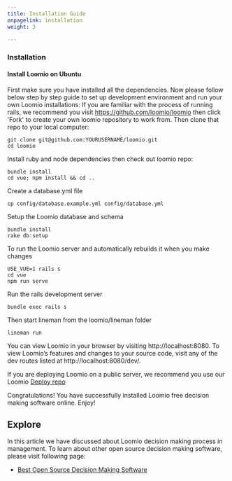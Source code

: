 ```yaml
---
title: Installation Guide
onpagelink: installation
weight: 3

---
```


### **Installation**

#### **Install Loomio on Ubuntu**

First make sure you have installed all the dependencies. Now please follow below step by step guide to set up development environment and run your own Loomio installations: If you are familiar with the process of running rails, we recommend you visit https://github.com/loomio/loomio then click 'Fork' to create your own loomio repository to work from. Then clone that repo to your local computer:

    git clone git@github.com:YOURUSERNAME/loomio.git 
    cd loomio

Install ruby and node dependencies then check out loomio repo:

    bundle install
    cd vue; npm install && cd ..

Create a database.yml file

    cp config/database.example.yml config/database.yml

Setup the Loomio database and schema

    bundle install
    rake db:setup

To run the Loomio server and automatically rebuilds it when you make changes

    USE_VUE=1 rails s
    cd vue
    npm run serve

Run the rails development server

    bundle exec rails s

Then start lineman from the loomio/lineman folder

    lineman run

You can view Loomio in your browser by visiting http://localhost:8080. To view Loomio’s features and changes to your source code, visit any of the dev routes listed at http://localhost:8080/dev/.

If you are deploying Loomio on a public server, we recommend you use our Loomio [Deploy repo](https://github.com/loomio/loomio-deploy)

Congratulations! You have successfully installed Loomio free decision making software online. Enjoy!

Explore
-------

In this article we have discussed about Loomio decision making process in management. To learn about other open source decision making software, please visit following page:

*   [Best Open Source Decision Making Software](https://products.containerize.com/discussion-forum)